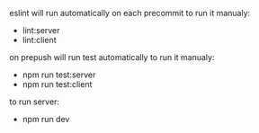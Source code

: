 eslint will run automatically on each precommit
to run it manualy:
 - lint:server
 - lint:client

on prepush will run test automatically
to run it manualy:
 - npm run test:server
 - npm run test:client

to run server:
 - npm run dev
